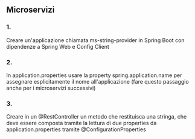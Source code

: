 ## Microservizi

### 1. 
Creare un'applicazione chiamata ms-string-provider in Spring Boot con dipendenze a Spring Web e Config Client
 
### 2.
In application.properties usare la property spring.application.name per assegnare esplicitamente il nome all'applicazione (fare questo passaggio anche per i microservizi successivi)
 
### 3.
Creare in un @RestController un metodo che restituisca una stringa, che deve essere composta tramite la lettura di due properties da application.properties tramite @ConfigurationProperties
